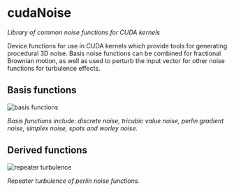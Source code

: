 # cudaNoise

*Library of common noise functions for CUDA kernels*

Device functions for use in CUDA kernels which provide tools for generating procedural 3D noise.
Basis noise functions can be combined for fractional Brownian motion, as well as used to perturb
the input vector for other noise functions for turbulence effects.

## Basis functions

![basis functions](http://139.59.227.181/wp-content/uploads/2017/06/montage.jpg "Basis functions")

*Basis functions include: discrete noise, tricubic value noise, perlin gradient noise, simplex noise, spots and worley noise.*

## Derived functions

![repeater turbulence](http://139.59.227.181/wp-content/uploads/2017/06/cudanoise.png "Repeater turbulence")

*Repeater turbulence of perlin noise functions.*


